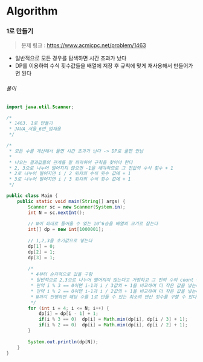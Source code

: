 # Algorithm

### 1로 만들기

> 문제 링크 : https://www.acmicpc.net/problem/1463



* 일반적으로 모든 경우를 탐색하면 시간 초과가 났다
* DP를 이용하여 수식 횟수값들을 배열에 저장 후 규칙에 맞게 재사용해서 만들어가면 된다 




###### 풀이

~~~java
import java.util.Scanner;

/*
 * 1463. 1로 만들기
 * JAVA_서울_6반_엄재웅
 */

/*
 * 모든 수를 계산해서 풀면 시간 초과가 난다 -> DP로 풀면 안남
 * 
 * 나오는 결과값들의 관계를 잘 파악하여 규칙을 찾아야 한다
 * 2, 3으로 나누어 떨어지지 않으면 -1을 해야하므로 그 전값의 수식 횟수 + 1
 * 2로 나누어 떨어지면 i / 2 위치의 수식 횟수 값에 + 1
 * 3로 나누어 떨어지면 i / 3 위치의 수식 횟수 값에 + 1
 */

public class Main {
	public static void main(String[] args) {
		Scanner sc = new Scanner(System.in);
		int N = sc.nextInt();
		
		// N이 최대로 들어올 수 있는 10^6승을 배열의 크기로 잡는다
		int[] dp = new int[1000001];
		
		// 1,2,3을 초기값으로 넣는다
		dp[1] = 0;
		dp[2] = 1;
		dp[3] = 1;
		
		/*
		 * 4부터 순차적으로 값을 구함
		 * 일반적으로 2,3으로 나누어 떨어지지 않는다고 가정하고 그 전의 수의 count + 1을 함
		 * 만약 i % 3 == 0이면 i-1과 i / 3값의 + 1을 비교하여 더 작은 값을 넣는다
		 * 만약 i % 2 == 0이면 i-1과 i / 2값의 + 1을 비교하여 더 작은 값을 넣는다
		 * N까지 진행하면 해당 수를 1로 만들 수 있는 최소의 연산 횟수를 구할 수 있다
		 */
		for (int i = 4; i <= N; i++) {
			dp[i] = dp[i - 1] + 1;
			if(i % 3 == 0)	dp[i] = Math.min(dp[i], dp[i / 3] + 1);
			if(i % 2 == 0)	dp[i] = Math.min(dp[i], dp[i / 2] + 1);
		}
		
		System.out.println(dp[N]);
	}
}
~~~
